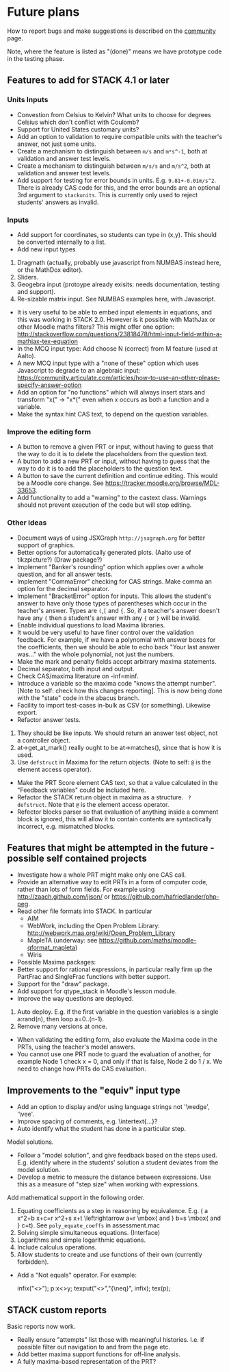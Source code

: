 # Future plans

How to report bugs and make suggestions is described on the [community](../About/Community.md) page.

Note, where the feature is listed as "(done)" means we have prototype code in the testing phase.

## Features to add for STACK 4.1 or later ##

### Units Inputs ###

* Convestion from Celsius to Kelvin?  What units to choose for degrees Celsius which don't conflict with Coulomb?
* Support for United States customary units?
* Add an option to validation to require compatible units with the teacher's answer, not just some units.
* Create a mechanism to distinguish between `m/s` and `m*s^-1`, both at validation and answer test levels.
* Create a mechanism to distinguish between `m/s/s` and `m/s^2`, both at validation and answer test levels.
* Add support for testing for error bounds in units.  E.g. `9.81+-0.01m/s^2`.  There is already CAS code for this, and the error bounds are an optional 3rd argument to `stackunits`.  This is currently only used to reject students' answers as invalid.

### Inputs ###

* Add support for coordinates, so students can type in (x,y).  This should be converted internally to a list.
* Add new input types
 1. Dragmath (actually, probably use javascript from NUMBAS instead here, or the MathDox editor).
 2. Sliders.
 3. Geogebra input (protoype already exisits: needs documentation, testing and support).
 4. Re-sizable matrix input.  See NUMBAS examples here, with Javascript.
* It is very useful to be able to embed input elements in equations, and this was working in STACK 2.0. However is it possible with MathJax or other Moodle maths filters?
  This might offer one option:  http://stackoverflow.com/questions/23818478/html-input-field-within-a-mathjax-tex-equation
* In the MCQ input type: Add choose N (correct) from M feature (used at Aalto).
* A new MCQ input type with a "none of these" option which uses Javascript to degrade to an algebraic input: https://community.articulate.com/articles/how-to-use-an-other-please-specify-answer-option
* Add an option for "no functions" which will always insert stars and transform "x(" -> "x*(" even when x occurs as both a function and a variable.
* Make the syntax hint CAS text, to depend on the question variables.


### Improve the editing form ###

* A button to remove a given PRT or input, without having to guess that the way to do it is to delete the placeholders from the question text.
* A button to add a new PRT or input, without having to guess that the way to do it is to add the placeholders to the question text.
* A button to save the current definition and continue editing. This would be a Moodle core change. See https://tracker.moodle.org/browse/MDL-33653.
* Add functionality to add a "warning" to the castext class.  Warnings should not prevent execution of the code but will stop editing.

### Other ideas ###

* Document ways of using JSXGraph  `http://jsxgraph.org` for better support of graphics.
* Better options for automatically generated plots.  (Aalto use of tikzpicture?)  (Draw package?)
* Implement "Banker's rounding" option which applies over a whole question, and for all answer tests.
* Implement "CommaError" checking for CAS strings.  Make comma an option for the decimal separator.
* Implement "BracketError" option for inputs.  This allows the student's answer to have only those types of parentheses which occur in the teacher's answer.  Types are `(`,`[` and `{`.  So, if a teacher's answer doesn't have any `{` then a student's answer with any `{` or `}` will be invalid.
* Enable individual questions to load Maxima libraries.
* It would be very useful to have finer control over the validation feedback. For example, if we have a polynomial with answer boxes for the coefficients, then we should be able to echo back "Your last answer was..." with the whole polynomial, not just the numbers.
* Make the mark and penalty fields accept arbitrary maxima statements.
* Decimal separator, both input and output.
* Check CAS/maxima literature on -inf=minf.
* Introduce a variable so the maxima code "knows the attempt number". [Note to self: check how this changes reporting].  This is now being done with the "state" code in the abacus branch.
* Facility to import test-cases in-bulk as CSV (or something). Likewise export.
* Refactor answer tests.
 1. They should be like inputs. We should return an answer test object, not a controller object.
 2. at->get_at_mark() really ought to be at->matches(), since that is how it is used.
 3. Use `defstruct` in Maxima for the return objects. (Note to self: `@` is the element access operator).
* Make the PRT Score element CAS text, so that a value calculated in the "Feedback variables" could be included here.
* Refactor the STACK return object in maxima as a structure. ` ? defstruct`.  Note that `@` is the element access operator.
* Refector blocks parser so that evaluation of anything inside a comment block is ignored, this will allow it to contain contents are syntactically incorrect, e.g. mismatched blocks.

## Features that might be attempted in the future - possible self contained projects ##

* Investigate how a whole PRT might make only one CAS call.
* Provide an alternative way to edit PRTs in a form of computer code, rather than lots of form fields. For example using http://zaach.github.com/jison/ or https://github.com/hafriedlander/php-peg. 
* Read other file formats into STACK.  In particular
  * AIM
  * WebWork, including the Open Problem Library:  http://webwork.maa.org/wiki/Open_Problem_Library
  * MapleTA (underway: see https://github.com/maths/moodle-qformat_mapleta)
  * Wiris
* Possible Maxima packages:
 * Better support for rational expressions, in particular really firm up the PartFrac and SingleFrac functions with better support.
 * Support for the "draw" package.
* Add support for qtype_stack in Moodle's lesson module.
* Improve the way questions are deployed.
 1. Auto deploy.  E.g. if the first variable in the question variables is a single a:rand(n), then loop a=0..(n-1).
 2. Remove many versions at once.
* When validating the editing form, also evaluate the Maxima code in the PRTs, using the teacher's model answers.
* You cannot use one PRT node to guard the evaluation of another, for example Node 1 check x = 0, and only if that is false, Node 2 do 1 / x. We need to change how PRTs do CAS evaluation.

## Improvements to the "equiv" input type 

* Add an option to display and/or using language strings not '\wedge', '\vee'.
* Improve spacing of comments, e.g. \intertext{...}?
* Auto identify what the student has done in a particular step.

Model solutions.

* Follow a "model solution", and give feedback based on the steps used.  E.g. identify where in the students' solution a student deviates from the model solution.
* Develop a metric to measure the distance between expressions.  Use this as a measure of "step size" when working with expressions.

Add mathematical support in the following order.

1. Equating coefficients as a step in reasoning by equivalence. E.g. \( a x^2+b x+c=r x^2+s x+t \leftrightarrow a=r \mbox{ and } b=s \mbox{ and } c=t\). See `poly_equate_coeffs` in assessment.mac
2. Solving simple simultaneous equations.  (Interface)
3. Logarithms and simple logarithmic equations.
4. Include calculus operations.
5. Allow students to create and use functions of their own (currently forbidden).

* Add a "Not equals" operator.  For example:

    infix("<>");
    p:x<>y;
    texput("<>","{\neq}", infix);
    tex(p);


## STACK custom reports

Basic reports now work.

* Really ensure "attempts" list those with meaningful histories.  I.e. if possible filter out navigation to and from the page etc.
* Add better maxima support functions for off-line analysis.
 * A fully maxima-based representation of the PRT?

